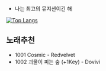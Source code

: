 - 나는 최고의 뮤지션이긴 해

[![Top Langs](https://github-readme-stats.vercel.app/api/top-langs/?username=ClaudeRuxpair)](https://github.com/anuraghazra/github-readme-stats)


## 노래추천
- 1001 Cosmic - Redvelvet
- 1002 괴물이 피는 숲 (+1Key) - Dovivi
